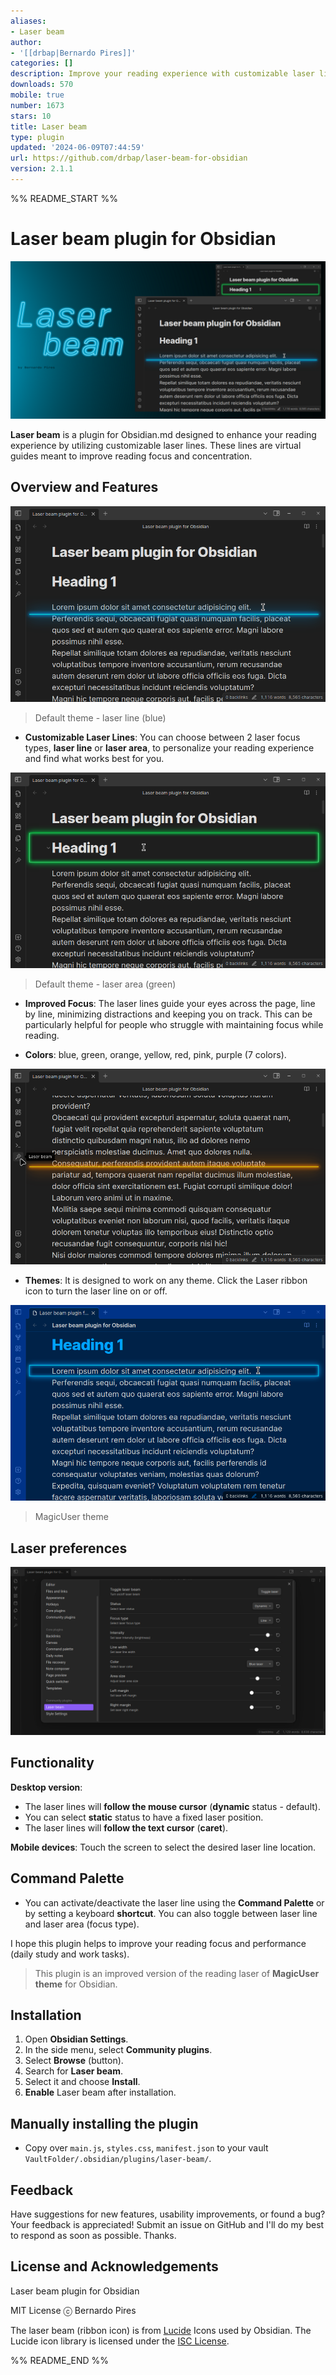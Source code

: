 ```yaml
---
aliases:
- Laser beam
author:
- '[[drbap|Bernardo Pires]]'
categories: []
description: Improve your reading experience with customizable laser lines.
downloads: 570
mobile: true
number: 1673
stars: 10
title: Laser beam
type: plugin
updated: '2024-06-09T07:44:59'
url: https://github.com/drbap/laser-beam-for-obsidian
version: 2.1.1
---
```


%% README_START %%

# Laser beam plugin for Obsidian

![Laser beam plugin](https://raw.githubusercontent.com/drbap/laser-beam-for-obsidian/HEAD/images/laser_beam_plugin_intro.png)

**Laser beam** is a plugin for Obsidian.md designed to enhance your reading experience by utilizing customizable laser lines.  These lines are virtual guides meant to improve reading focus and concentration.

## Overview and Features

![Laser beam plugin](https://raw.githubusercontent.com/drbap/laser-beam-for-obsidian/HEAD/images/laser_beam_01.png)
> Default theme - laser line (blue)

- **Customizable Laser Lines**: You can choose between 2 laser focus types, **laser line** or **laser area**, to personalize your reading experience and find what works best for you.

![Laser beam plugin](https://raw.githubusercontent.com/drbap/laser-beam-for-obsidian/HEAD/images/laser_beam_02.png)
> Default theme - laser area (green)

- **Improved Focus**: The laser lines guide your eyes across the page, line by line, minimizing distractions and keeping you on track. This can be particularly helpful for people who struggle with maintaining focus while reading.

- **Colors**: blue, green, orange, yellow, red, pink, purple (7 colors).

![Laser beam plugin](https://raw.githubusercontent.com/drbap/laser-beam-for-obsidian/HEAD/images/laser_beam_04.png)

- **Themes**: It is designed to work on any theme. Click the Laser ribbon icon to turn the laser line on or off.

![Laser beam plugin](https://raw.githubusercontent.com/drbap/laser-beam-for-obsidian/HEAD/images/laser_beam_03.png)
> MagicUser theme


## Laser preferences

![Laser beam plugin](https://raw.githubusercontent.com/drbap/laser-beam-for-obsidian/HEAD/images/laser_beam_settings.png)


## Functionality

**Desktop version**:
- The laser lines will **follow the mouse cursor** (**dynamic** status - default).
- You can select **static** status to have a fixed laser position.
- The laser lines will **follow the text cursor** (**caret**).

**Mobile devices**: Touch the screen to select the desired laser line location.


## Command Palette

- You can activate/deactivate the laser line using the **Command Palette** or by setting a keyboard **shortcut**. You can also toggle between laser line and laser area (focus type).

I hope this plugin helps to improve your reading focus and performance (daily study and work tasks).

> This plugin is an improved version of the reading laser of **MagicUser theme** for Obsidian.

## Installation

1. Open **Obsidian Settings**.
2. In the side menu, select **Community plugins**.
3. Select **Browse** (button).
4. Search for **Laser beam**.
5. Select it and choose **Install**.
6. **Enable** Laser beam after installation.

## Manually installing the plugin

- Copy over `main.js`, `styles.css`, `manifest.json` to your vault `VaultFolder/.obsidian/plugins/laser-beam/`.

## Feedback

Have suggestions for new features, usability improvements, or found a bug? Your feedback is appreciated! Submit an issue on GitHub and I'll do my best to respond as soon as possible. Thanks.

## License and Acknowledgements

Laser beam plugin for Obsidian

MIT License ⓒ Bernardo Pires

The laser beam (ribbon icon) is from [Lucide](https://lucide.dev/) Icons used by Obsidian. The Lucide icon library is licensed under the [ISC License](https://lucide.dev/license).


%% README_END %%